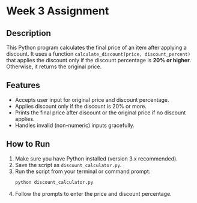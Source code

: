 # Week 3 Assignment

## Description
This Python program calculates the final price of an item after applying a discount. It uses a function `calculate_discount(price, discount_percent)` that applies the discount only if the discount percentage is **20% or higher**. Otherwise, it returns the original price.

## Features
- Accepts user input for original price and discount percentage.
- Applies discount only if the discount is 20% or more.
- Prints the final price after discount or the original price if no discount applies.
- Handles invalid (non-numeric) inputs gracefully.

## How to Run
1. Make sure you have Python installed (version 3.x recommended).
2. Save the script as `discount_calculator.py`.
3. Run the script from your terminal or command prompt:
    ```bash
    python discount_calculator.py
    ```
4. Follow the prompts to enter the price and discount percentage.

